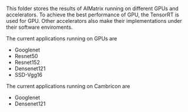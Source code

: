 This folder stores the results of AIMatrix running on different GPUs and accelerators.  To achieve the best performance of GPU, the TensorRT is used for GPU. Other accelerators also make their implementations under their software enviroments.  
  
The current applications running on GPUs are
*    Googlenet
*    Resnet50
*    Resnet152
*    Densenet121
*    SSD-Vgg16

The current applications running on Cambricon are
*    Googlenet
*    Densenet121
